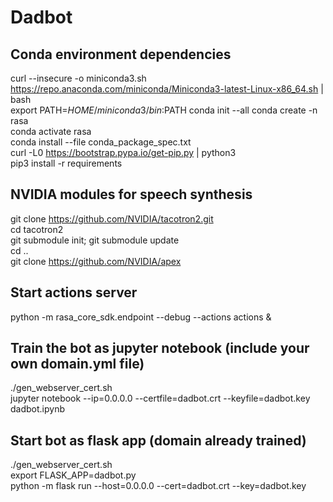 # Dadbot

## Conda environment dependencies
curl --insecure -o miniconda3.sh https://repo.anaconda.com/miniconda/Miniconda3-latest-Linux-x86_64.sh | bash\
export PATH=$HOME/miniconda3/bin:$PATH
conda init --all
conda create -n rasa\
conda activate rasa\
conda install --file conda_package_spec.txt\
curl -L0 https://bootstrap.pypa.io/get-pip.py | python3\
pip3 install -r requirements

## NVIDIA modules for speech synthesis
git clone https://github.com/NVIDIA/tacotron2.git \
cd tacotron2\
git submodule init; git submodule update\
cd ..\
git clone https://github.com/NVIDIA/apex

## Start actions server
python -m rasa_core_sdk.endpoint --debug --actions actions &

## Train the bot as jupyter notebook (include your own domain.yml file) 
./gen_webserver_cert.sh\
jupyter notebook --ip=0.0.0.0 --certfile=dadbot.crt --keyfile=dadbot.key dadbot.ipynb

## Start bot as flask app (domain already trained)
./gen_webserver_cert.sh\
export FLASK_APP=dadbot.py\
python -m flask run --host=0.0.0.0 --cert=dadbot.crt --key=dadbot.key
